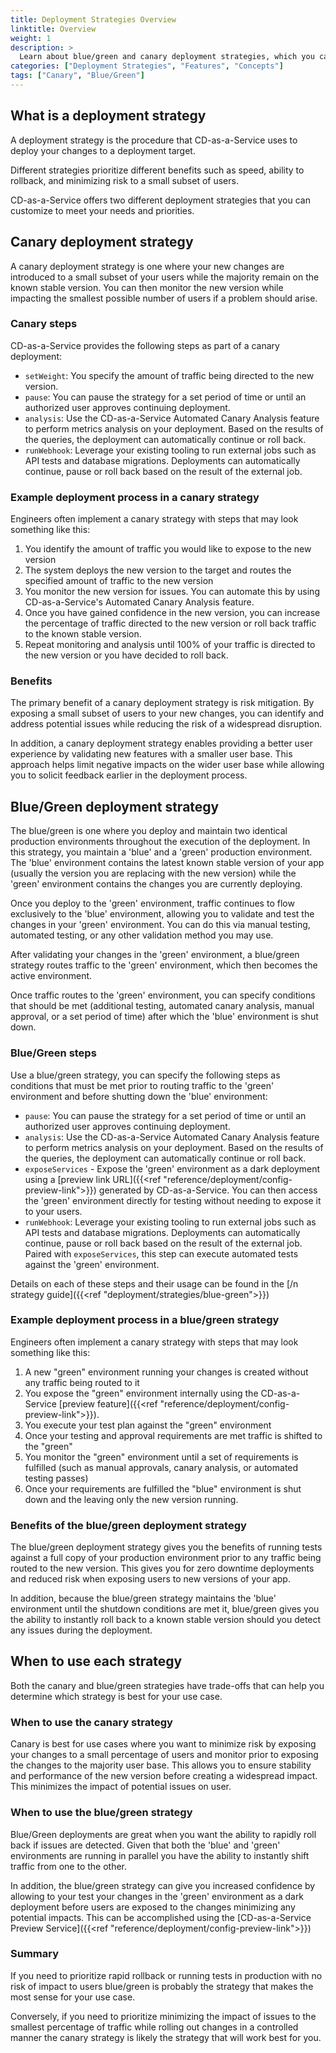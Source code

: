 ```yaml
---
title: Deployment Strategies Overview
linktitle: Overview
weight: 1
description: >
  Learn about blue/green and canary deployment strategies, which you can use when you deploy your apps to Kubernetes using Armory CD-as-a-Service. 
categories: ["Deployment Strategies", "Features", "Concepts"]
tags: ["Canary", "Blue/Green"]
---
```


## What is a deployment strategy

A deployment strategy is the procedure that CD-as-a-Service uses to deploy your changes to a deployment target. 

Different strategies prioritize different benefits such as speed, ability to rollback, and minimizing risk to a small subset of users. 

CD-as-a-Service offers two different deployment strategies that you can customize to meet your needs and priorities. 

## Canary deployment strategy

A canary deployment strategy is one where your new changes are introduced to a small subset of your users while the  majority remain on the known stable version. You can then monitor the new version while impacting the smallest possible number of users if a problem should arise. 

### Canary steps

CD-as-a-Service provides the following steps as part of a canary deployment: 

- `setWeight`: You specify the amount of traffic being directed to the new version.
- `pause`: You can pause the strategy for a set period of time or until an authorized user approves continuing deployment.
- `analysis`: Use the CD-as-a-Service Automated Canary Analysis feature to perform metrics analysis on your deployment. Based on the results of the queries, the deployment can automatically continue or roll back.
- `runWebhook`: Leverage your existing tooling to run external jobs such as API tests and database migrations. Deployments can automatically continue, pause or roll back based on the result of the external job. 

### Example deployment process in a canary strategy
Engineers often implement a canary strategy with steps that may look something like this:

1. You identify the amount of traffic you would like to expose to the new version
1. The system deploys the new version to the target and routes the specified amount of traffic to the new version
1. You monitor the new version for issues. You can automate this by using CD-as-a-Service's Automated Canary Analysis feature. 
1. Once you have gained confidence in the new version, you can increase the percentage of traffic directed to the new version or roll back traffic to the known stable version.
1. Repeat monitoring and analysis until 100% of your traffic is directed to the new version or you have decided to roll back. 

### Benefits 
The primary benefit of a canary deployment strategy is risk mitigation. By exposing a small subset of users
to your new changes, you can identify and address potential issues while reducing the risk of a widespread disruption. 

In addition, a canary deployment strategy enables providing a better user experience by validating new features with a smaller user base. This approach helps limit negative impacts on the wider user base while allowing you to solicit feedback earlier in the deployment process. 

## Blue/Green deployment strategy
The blue/green is one where you deploy and maintain two identical production environments throughout 
the execution of the deployment. In this strategy, you maintain a 'blue' and a 'green' production environment. The 'blue' environment contains the latest known stable version of your app (usually the version you are replacing with the new version) while the 'green' environment contains the changes you are currently deploying. 

Once you deploy to the 'green' environment, traffic continues to flow exclusively to the 'blue' environment, allowing you to validate and test the changes in your 'green' environment. You can do this via manual testing, automated testing, or any other validation method you may use. 

After validating your changes in the 'green' environment, a blue/green strategy routes traffic to the 'green' environment, which then becomes the active environment. 

Once traffic routes to the 'green' environment, you can specify conditions that should be met (additional testing,
automated canary analysis, manual approval, or a set period of time) after which the 'blue' environment is shut down. 

### Blue/Green steps

Use a blue/green strategy, you can specify the following steps as conditions that must be met prior to routing traffic to the 'green' environment and before shutting down the 'blue' environment:

- `pause`: You can pause the strategy for a set period of time or until an authorized user approves continuing deployment.
- `analysis`: Use the CD-as-a-Service Automated Canary Analysis feature to perform metrics analysis on your deployment. Based on the results of the queries, the deployment can automatically continue or roll back.
- `exposeServices` - Expose the 'green' environment as a dark deployment using a [preview link URL]({{<ref "reference/deployment/config-preview-link">}}) generated by CD-as-a-Service. You can then access the 'green' environment directly for testing without needing to expose it to your users. 
- `runWebhook`: Leverage your existing tooling to run external jobs such as API tests and database migrations. Deployments can automatically continue, pause or roll back based on the result of the external job. Paired with `exposeServices`, this step can execute automated tests against the 'green' environment.

Details on each of these steps and their usage can be found in the [/n strategy guide]({{<ref "deployment/strategies/blue-green">}})

### Example deployment process in a blue/green strategy
Engineers often implement a canary strategy with steps that may look something like this:

1. A new "green" environment running your changes is created without any traffic being routed to it
1. You expose the "green" environment internally using the CD-as-a-Service [preview feature]({{<ref "reference/deployment/config-preview-link">}}). 
1. You execute your test plan against the "green" environment 
1. Once your testing and approval requirements are met traffic is shifted to the "green"
1. You monitor the "green" environment until a set of requirements is fulfilled (such as manual approvals, canary analysis, or automated testing passes)
1. Once your requirements are fulfilled the "blue" environment is shut down and the leaving only the new version running.

### Benefits of the blue/green deployment strategy
The blue/green deployment strategy gives you the benefits of running tests against a full copy of your production environment prior to any traffic being routed to the new version. This gives you for zero downtime deployments and reduced risk when exposing users to new versions of your app. 

In addition, because the blue/green strategy maintains the 'blue' environment until the shutdown conditions are met it, blue/green gives you the ability to instantly roll back to a known stable version should you detect any issues during the deployment. 

## When to use each strategy

Both the canary and blue/green strategies have trade-offs that can help you determine which strategy is best for your use case. 

### When to use the canary strategy

Canary is best for use cases where you want to minimize risk by exposing your changes to a small percentage of users and 
monitor prior to exposing the changes to the majority user base. This allows you to ensure stability and performance of 
the new version before creating a widespread impact. This minimizes the impact of potential issues on user.

### When to use the blue/green strategy

Blue/Green deployments are great when you want the ability to rapidly roll back if issues are detected. Given that both 
the 'blue' and 'green' environments are running in parallel you have the ability to instantly shift traffic from one to
the other. 

In addition, the blue/green strategy can give you increased confidence by allowing to your test your changes in the 
'green' environment as a dark deployment before users are exposed to the changes minimizing any potential impacts. This 
can be accomplished using the [CD-as-a-Service Preview Service]({{<ref "reference/deployment/config-preview-link">}})

### Summary

If you need to prioritize rapid rollback or running tests in production with no risk of impact to users blue/green is 
probably the strategy that makes the most sense for your use case. 

Conversely, if you need to prioritize minimizing the impact of issues to the smallest percentage of traffic while rolling out
changes in a controlled manner the canary strategy is likely the strategy that will work best for you. 